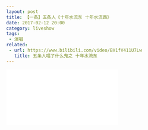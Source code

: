```yaml
---
layout: post
title: 【一条】五条人《十年水流东 十年水流西》
date: 2017-02-12 20:00
category: liveshow
tags:
 - 演唱
related: 
 - url: https://www.bilibili.com/video/BV1fV411U7Lw
   title: 五条人唱了什么鬼之 十年水流东
---
```


<div class="iframe-container">
<iframe class="responsive-iframe" src="//player.bilibili.com/player.html?aid=8568698&bvid=BV1Jx41127Kc&cid=14109111&page=1" frameborder="no" allowfullscreen="true"></iframe>
</div>
